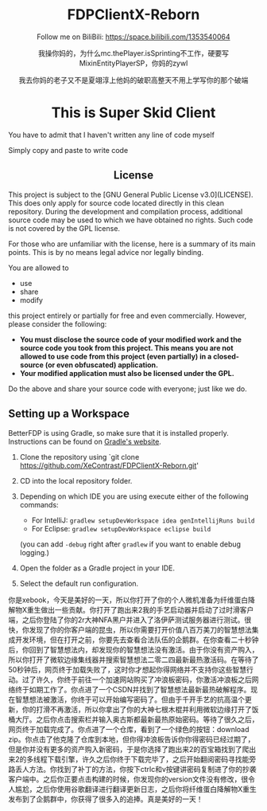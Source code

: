 <div align="center">

# FDPClientX-Reborn

Follow me on BiliBili: https://space.bilibili.com/1353540064

我操你妈的，为什么mc.thePlayer.isSprinting不工作，硬要写MixinEntityPlayerSP，你妈的zywl

我去你妈的老子又不是夏翊淳上他妈的破职高整天不用上学写你的那个破端

</div>

<div align="Center">

# This is Super Skid Client

</div>
You have to admit that I haven't written any line of code myself

Simply copy and paste to write code

<div align="Center">

## License
</div>
This project is subject to the [GNU General Public License v3.0](LICENSE). This does only apply for source code located directly in this clean repository. During the development and compilation process, additional source code may be used to which we have obtained no rights. Such code is not covered by the GPL license.

For those who are unfamiliar with the license, here is a summary of its main points. This is by no means legal advice nor legally binding.

You are allowed to
- use
- share
- modify

this project entirely or partially for free and even commercially. However, please consider the following:

- **You must disclose the source code of your modified work and the source code you took from this project. This means you are not allowed to use code from this project (even partially) in a closed-source (or even obfuscated) application.**
- **Your modified application must also be licensed under the GPL.**

Do the above and share your source code with everyone; just like we do.

## Setting up a Workspace
BetterFDP is using Gradle, so make sure that it is installed properly. Instructions can be found on [Gradle's website](https://gradle.org/install/).

1. Clone the repository using `git clone https://github.com/XeContrast/FDPClientX-Reborn.git'
2. CD into the local repository folder.
3. Depending on which IDE you are using execute either of the following commands:
    - For IntelliJ: `gradlew setupDevWorkspace idea genIntellijRuns build`
    - For Eclipse: `gradlew setupDevWorkspace eclipse build`

   (you can add `-debug` right after `gradlew` if you want to enable debug logging.)
4. Open the folder as a Gradle project in your IDE.
5. Select the default run configuration.

你是xebook，今天是美好的一天，所以你打开了你的个人微机准备为纤维蛋白降解物X重生做出一些贡献。你打开了跑出来2我的手艺启动器并启动了过时滑客户端，之后你登陆了你的2r大神NFA黑户并进入了洛伊萨测试服务器进行测试。很快，你发现了你的你客户端的昆虫，所以你需要打开价值八百万美刀的智慧想法集成开发环境，但在打开之前，你要先去查看合法队伍的企鹅群。在你查看二十秒钟后，你回到了智慧想法内，却发现你的智慧想法没有激活。由于你没有资产购入，所以你打开了微软边缘集线器并搜索智慧想法二零二四最新最热激活码。在等待了50秒钟后，网页终于加载失败了，这时你才想起你得网络并不支持你这些智慧行动。过了许久，你终于前往一个加速网站购买了冲浪板密码，你激活冲浪板之后网络终于如期工作了。你点进了一个CSDN并找到了智慧想法最新最热破解程序。现在智慧想法被激活，你终于可以开始编写密码了。但由于千开手艺的抗高温个更新，你的打滑不再激活，所以你拿出了你的大神七根木棍并利用微软边缘打开了饭桶大厅。之后你点击搜索栏并输入奥古斯都最新最热原始密码。等待了很久之后，网页终于加载完成了。你点进了一个仓库，看到了一个绿色的按钮：download zip。你点击了他克隆了仓库到本地，但你得冲浪板告诉你你得密码已经过期了，但是你并没有更多的资产购入新密码，于是你选择了跑出来2的百宝箱找到了爬出来2的多线程下载引擎，许久之后你终于下载完毕了，之后开始翻阅密码寻找能旁路丢人方法。你找到了补丁的方法，你按下ctrlc和v按键讲密码复制进了你的抄袭客户端中。之后你正要点击构建的时候，你发现你的version文件没有修改，很令人尴尬，之后你使用谷歌翻译进行翻译更新日志，之后你将纤维蛋白降解物X重生发布到了企鹅群中，你获得了很多入的追捧。真是美好的一天！